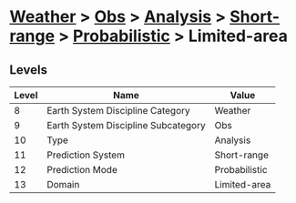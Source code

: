 # [Weather](../../../../..) > [Obs](../../../..) > [Analysis](../../..) > [Short-range](../..) > [Probabilistic](..) > Limited-area

## Levels

| Level | Name | Value |
|-----|-----|-----|
| 8 | Earth System Discipline Category | Weather |
| 9 | Earth System Discipline Subcategory | Obs |
| 10 | Type | Analysis |
| 11 | Prediction System | Short-range |
| 12 | Prediction Mode | Probabilistic |
| 13 | Domain | Limited-area |

